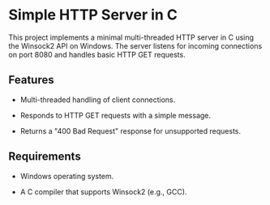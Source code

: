 # Simple HTTP Server in C

This project implements a minimal multi-threaded HTTP server in C using the Winsock2 API on Windows. The server listens for incoming connections on port 8080 and handles basic HTTP GET requests.


## Features


- Multi-threaded handling of client connections.

- Responds to HTTP GET requests with a simple message.

- Returns a "400 Bad Request" response for unsupported requests.


## Requirements


- Windows operating system.

- A C compiler that supports Winsock2 (e.g., GCC).
